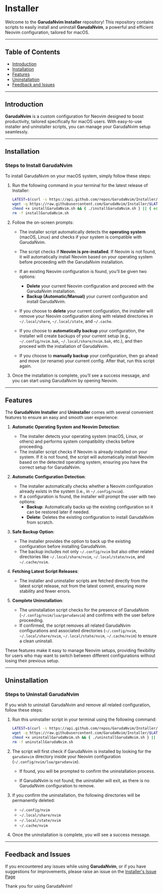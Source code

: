 # Installer

Welcome to the **GarudaNvim Installer** repository! This repository contains scripts to easily install and uninstall **GarudaNvim**, a powerful and efficient Neovim configuration, tailored for macOS.

---

## Table of Contents

- [Introduction](#introduction)
- [Installation](#installation)
- [Features](#features)
- [Uninstallation](#uninstallation)
- [Feedback and Issues](#feedback-and-issues)

---

## Introduction

**GarudaNvim** is a custom configuration for Neovim designed to boost productivity, tailored specifically for macOS users. With easy-to-use installer and uninstaller scripts, you can manage your GarudaNvim setup seamlessly.

---

## Installation

### Steps to Install GarudaNvim

To install GarudaNvim on your macOS system, simply follow these steps:

1. Run the following command in your terminal for the latest release of Installer:
   ```sh
   LATEST=$(curl -s https://api.github.com/repos/GarudaNvim/Installer/releases/latest | grep '"tag_name"' | cut -d '"' -f 4)
   wget -q https://raw.githubusercontent.com/GarudaNvim/Installer/$LATEST/installGarudaNvim.sh
   chmod +x installGarudaNvim.sh && { ./installGarudaNvim.sh } || { echo }
   rm -f installGarudaNvim.sh
   ```

2. Follow the on-screen prompts:
   - The installer script automatically detects the **operating system** (macOS, Linux) and checks if your system is compatible with GarudaNvim.
   
   - The script checks if **Neovim is pre-installed**. If Neovim is not found, it will automatically install Neovim based on your operating system before proceeding with the GarudaNvim installation.

   - If an existing Neovim configuration is found, you'll be given two options:
     - **Delete** your current Neovim configuration and proceed with the GarudaNvim installation.
     - **Backup (Automatic/Manual)** your current configuration and install GarudaNvim.

   - If you choose to **delete** your current configuration, the installer will remove your Neovim configuration along with related directories in `~/.local/share`, `~/.local/state`, and `~/.cache`.

   - If you choose to **automatically backup** your configuration, the installer will create backups of your current setup (e.g., `~/.config/nvim.bak`, `~/.local/share/nvim.bak`, etc.), and then proceed with the installation of GarudaNvim.

   - If you choose to **manually backup** your configuration, then go ahead and move (or rename) your current config. After that, run this script again.

3. Once the installation is complete, you’ll see a success message, and you can start using GarudaNvim by opening Neovim.

---

## Features

The **GarudaNvim Installer** and **Uninstaller** comes with several convenient features to ensure an easy and smooth user experience:

1. **Automatic Operating System and Neovim Detection**:
   - The installer detects your operating system (macOS, Linux, or others) and performs system compatibility checks before proceeding.
   - The installer script checks if Neovim is already installed on your system. If it is not found, the script will automatically install Neovim based on the detected operating system, ensuring you have the correct setup for GarudaNvim.

3. **Automatic Configuration Detection**:
   - The installer automatically checks whether a Neovim configuration already exists in the system (i.e., in `~/.config/nvim`).
   - If a configuration is found, the installer will prompt the user with two options:
     - **Backup**: Automatically backs up the existing configuration so it can be restored later if needed.
     - **Delete**: Deletes the existing configuration to install GarudaNvim from scratch.
   
4. **Safe Backup Option**:
   - The installer provides the option to back up the existing configuration before installing GarudaNvim.
   - The backup includes not only `~/.config/nvim` but also other related directories like `~/.local/share/nvim`, `~/.local/state/nvim`, and `~/.cache/nvim`.

5. **Fetching Latest Script Releases**:
   - The installer and uninstaller scripts are fetched directly from the latest script release, not from the latest commit, ensuring more stability and fewer errors.

6. **Complete Uninstallation**:
   - The uninstallation script checks for the presence of GarudaNvim (`~/.config/nvim/lua/garudanvim`) and confirms with the user before proceeding.
   - If confirmed, the script removes all related GarudaNvim configurations and associated directories (`~/.config/nvim`, `~/.local/share/nvim`, `~/.local/state/nvim`, `~/.cache/nvim`) to ensure a clean uninstall.

These features make it easy to manage Neovim setups, providing flexibility for users who may want to switch between different configurations without losing their previous setup.

---

## Uninstallation

### Steps to Uninstall GarudaNvim

If you wish to uninstall GarudaNvim and remove all related configuration, follow these steps:

1. Run this uninstaller script in your terminal using the following command:
   ```sh
   LATEST=$(curl -s https://api.github.com/repos/GarudaNvim/Installer/releases/latest | grep '"tag_name"' | cut -d '"' -f 4)
   wget -q https://raw.githubusercontent.com/GarudaNvim/Installer/$LATEST/uninstallGarudaNvim.sh
   chmod +x uninstallGarudaNvim.sh && { ./uninstallGarudaNvim.sh } || { echo }
   rm -f uninstallGarudaNvim.sh
   ```

2. The script will first check if GarudaNvim is installed by looking for the `garudanvim` directory inside your Neovim configuration (`~/.config/nvim/lua/garudanvim`).
   
   - If found, you will be prompted to confirm the uninstallation process.
   
   - If GarudaNvim is not found, the uninstaller will exit, as there is no GarudaNvim configuration to remove.

3. If you confirm the uninstallation, the following directories will be permanently deleted:
   - `~/.config/nvim`
   - `~/.local/share/nvim`
   - `~/.local/state/nvim`
   - `~/.cache/nvim`

4. Once the uninstallation is complete, you will see a success message.

---

## Feedback and Issues

If you encountered any issues while using **GarudaNvim**, or if you have suggestions for improvements, please raise an issue on the [Installer's Issue Page](https://github.com/GarudaNvim/Installer/issues)

Thank you for using GarudaNvim!
